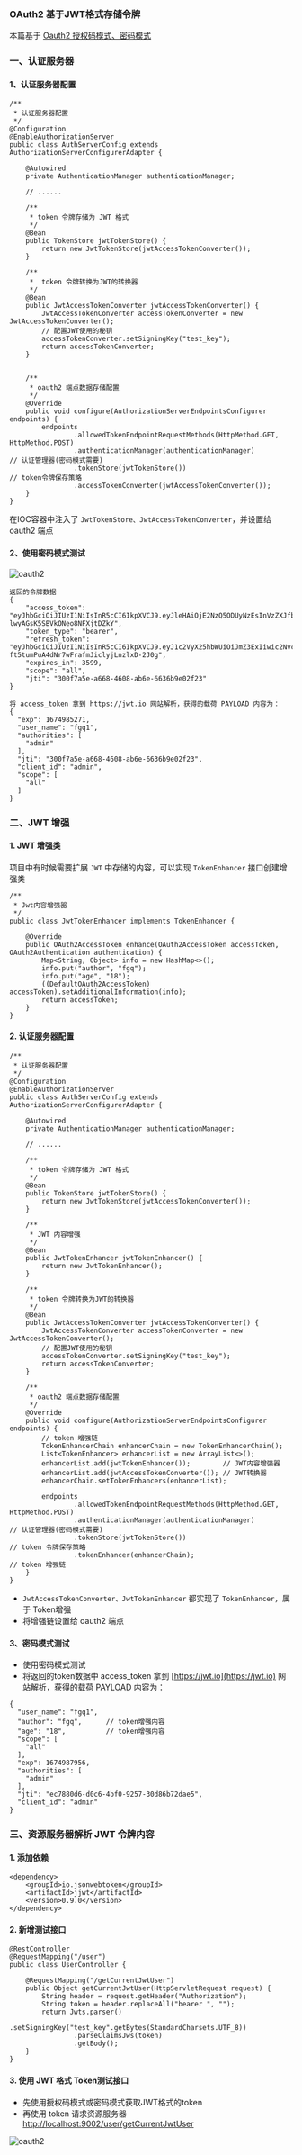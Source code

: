 ### OAuth2 基于JWT格式存储令牌
本篇基于 [Oauth2 授权码模式、密码模式](https://fgq233.github.io/md/security/oauth2_2)

### 一、认证服务器
#### 1、认证服务器配置
```
/**
 * 认证服务器配置
 */
@Configuration
@EnableAuthorizationServer
public class AuthServerConfig extends AuthorizationServerConfigurerAdapter {

    @Autowired
    private AuthenticationManager authenticationManager;
    
    // ...... 

    /**
     * token 令牌存储为 JWT 格式
     */
    @Bean
    public TokenStore jwtTokenStore() {
        return new JwtTokenStore(jwtAccessTokenConverter());
    }

    /**
     *  token 令牌转换为JWT的转换器
     */
    @Bean
    public JwtAccessTokenConverter jwtAccessTokenConverter() {
        JwtAccessTokenConverter accessTokenConverter = new JwtAccessTokenConverter();
        // 配置JWT使用的秘钥
        accessTokenConverter.setSigningKey("test_key");
        return accessTokenConverter;
    }


    /**
     * oauth2 端点数据存储配置
     */
    @Override
    public void configure(AuthorizationServerEndpointsConfigurer endpoints) {
        endpoints
                .allowedTokenEndpointRequestMethods(HttpMethod.GET, HttpMethod.POST)
                .authenticationManager(authenticationManager)            // 认证管理器(密码模式需要)
                .tokenStore(jwtTokenStore())                            // token令牌保存策略
                .accessTokenConverter(jwtAccessTokenConverter());
    }
}
```

在IOC容器中注入了 `JwtTokenStore、JwtAccessTokenConverter`，并设置给 oauth2 端点

#### 2、使用密码模式测试
![oauth2](https://fgq233.github.io/imgs/security/oauth2_9.png)

```
返回的令牌数据
{
    "access_token": "eyJhbGciOiJIUzI1NiIsInR5cCI6IkpXVCJ9.eyJleHAiOjE2NzQ5ODUyNzEsInVzZXJfbmFtZSI6ImZncTEiLCJhdXRob3JpdGllcyI6WyJhZG1pbiJdLCJqdGkiOiIzMDBmN2E1ZS1hNjY4LTQ2MDgtYWI2ZS02NjM2YjllMDJmMjMiLCJjbGllbnRfaWQiOiJhZG1pbiIsInNjb3BlIjpbImFsbCJdfQ.StJNcRoZVyIj681F-lwyAGsK5SBVkONeo8NFXjtDZkY",
    "token_type": "bearer",
    "refresh_token": "eyJhbGciOiJIUzI1NiIsInR5cCI6IkpXVCJ9.eyJ1c2VyX25hbWUiOiJmZ3ExIiwic2NvcGUiOlsiYWxsIl0sImF0aSI6IjMwMGY3YTVlLWE2NjgtNDYwOC1hYjZlLTY2MzZiOWUwMmYyMyIsImV4cCI6MTY3NTg0NTY3MSwiYXV0aG9yaXRpZXMiOlsiYWRtaW4iXSwianRpIjoiYTkwZGJiZmItZjk2Yi00MDI0LThhZTYtMjk5MjIzODQzYzg3IiwiY2xpZW50X2lkIjoiYWRtaW4ifQ.NCaRC-ft5tumPuA4dNr7wFrafmJiclyjLnzlxD-2J0g",
    "expires_in": 3599,
    "scope": "all",
    "jti": "300f7a5e-a668-4608-ab6e-6636b9e02f23"
}

将 access_token 拿到 https://jwt.io 网站解析，获得的载荷 PAYLOAD 内容为：
{
  "exp": 1674985271,
  "user_name": "fgq1",
  "authorities": [
    "admin"
  ],
  "jti": "300f7a5e-a668-4608-ab6e-6636b9e02f23",
  "client_id": "admin",
  "scope": [
    "all"
  ]
}
```


### 二、JWT 增强
#### 1. JWT 增强类
项目中有时候需要扩展 `JWT` 中存储的内容，可以实现 `TokenEnhancer` 接口创建增强类 

```
/**
 * Jwt内容增强器
 */
public class JwtTokenEnhancer implements TokenEnhancer {

    @Override
    public OAuth2AccessToken enhance(OAuth2AccessToken accessToken, OAuth2Authentication authentication) {
        Map<String, Object> info = new HashMap<>();
        info.put("author", "fgq");
        info.put("age", "18");
        ((DefaultOAuth2AccessToken) accessToken).setAdditionalInformation(info);
        return accessToken;
    }
}
```

#### 2. 认证服务器配置
```
/**
 * 认证服务器配置
 */
@Configuration
@EnableAuthorizationServer
public class AuthServerConfig extends AuthorizationServerConfigurerAdapter {

    @Autowired
    private AuthenticationManager authenticationManager;

    // ......

    /**
     * token 令牌存储为 JWT 格式
     */
    @Bean
    public TokenStore jwtTokenStore() {
        return new JwtTokenStore(jwtAccessTokenConverter());
    }

    /**
     * JWT 内容增强
     */
    @Bean
    public JwtTokenEnhancer jwtTokenEnhancer() {
        return new JwtTokenEnhancer();
    }

    /**
     * token 令牌转换为JWT的转换器
     */
    @Bean
    public JwtAccessTokenConverter jwtAccessTokenConverter() {
        JwtAccessTokenConverter accessTokenConverter = new JwtAccessTokenConverter();
        // 配置JWT使用的秘钥
        accessTokenConverter.setSigningKey("test_key");
        return accessTokenConverter;
    }

    /**
     * oauth2 端点数据存储配置
     */
    @Override
    public void configure(AuthorizationServerEndpointsConfigurer endpoints) {
        // token 增强链
        TokenEnhancerChain enhancerChain = new TokenEnhancerChain();
        List<TokenEnhancer> enhancerList = new ArrayList<>();
        enhancerList.add(jwtTokenEnhancer());        // JWT内容增强器
        enhancerList.add(jwtAccessTokenConverter()); // JWT转换器
        enhancerChain.setTokenEnhancers(enhancerList);
        
        endpoints
                .allowedTokenEndpointRequestMethods(HttpMethod.GET, HttpMethod.POST)
                .authenticationManager(authenticationManager)            // 认证管理器(密码模式需要)
                .tokenStore(jwtTokenStore())                            // token 令牌保存策略
                .tokenEnhancer(enhancerChain);                          // token 增强链
    }
}
```

* `JwtAccessTokenConverter、JwtTokenEnhancer` 都实现了 `TokenEnhancer`，属于 Token增强
* 将增强链设置给 oauth2 端点


#### 3、密码模式测试
* 使用密码模式测试
* 将返回的token数据中 access_token 拿到 [https://jwt.io](https://jwt.io) 网站解析，获得的载荷 PAYLOAD 内容为：

```
{
  "user_name": "fgq1",
  "author": "fgq",      // token增强内容
  "age": "18",          // token增强内容
  "scope": [
    "all"
  ],
  "exp": 1674987956,
  "authorities": [
    "admin"
  ],
  "jti": "ec7880d6-d0c6-4bf0-9257-30d86b72dae5",
  "client_id": "admin"
}
```


### 三、资源服务器解析 JWT 令牌内容
#### 1. 添加依赖
```
<dependency>
    <groupId>io.jsonwebtoken</groupId>
    <artifactId>jjwt</artifactId>
    <version>0.9.0</version>
</dependency>
```

#### 2. 新增测试接口
```
@RestController
@RequestMapping("/user")
public class UserController {
    
    @RequestMapping("/getCurrentJwtUser")
    public Object getCurrentJwtUser(HttpServletRequest request) {
        String header = request.getHeader("Authorization");
        String token = header.replaceAll("bearer ", "");
        return Jwts.parser()
                .setSigningKey("test_key".getBytes(StandardCharsets.UTF_8))
                .parseClaimsJws(token)
                .getBody();
    }
}
```

#### 3. 使用 JWT 格式 Token测试接口
* 先使用授权码模式或密码模式获取JWT格式的token
* 再使用 token 请求资源服务器 [http://localhost:9002/user/getCurrentJwtUser](http://localhost:9002/user/getCurrentJwtUser)

![oauth2](https://fgq233.github.io/imgs/security/oauth2_10.png)
